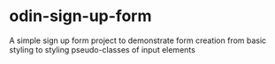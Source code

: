 # odin-sign-up-form

A simple sign up form project to demonstrate form creation from basic styling to styling pseudo-classes of input elements